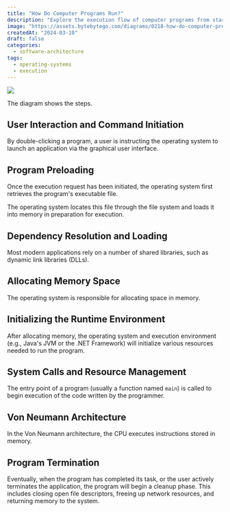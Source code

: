 ```yaml
---
title: "How Do Computer Programs Run?"
description: "Explore the execution flow of computer programs from start to finish."
image: "https://assets.bytebytego.com/diagrams/0218-how-do-computer-programs-run.png"
createdAt: "2024-03-10"
draft: false
categories:
  - software-architecture
tags:
  - operating-systems
  - execution
---
```


![](https://assets.bytebytego.com/diagrams/0218-how-do-computer-programs-run.png)

The diagram shows the steps.

## User Interaction and Command Initiation

By double-clicking a program, a user is instructing the operating system to launch an application via the graphical user interface.

## Program Preloading

Once the execution request has been initiated, the operating system first retrieves the program's executable file.

The operating system locates this file through the file system and loads it into memory in preparation for execution.

## Dependency Resolution and Loading

Most modern applications rely on a number of shared libraries, such as dynamic link libraries (DLLs).

## Allocating Memory Space

The operating system is responsible for allocating space in memory.

## Initializing the Runtime Environment

After allocating memory, the operating system and execution environment (e.g., Java's JVM or the .NET Framework) will initialize various resources needed to run the program.

## System Calls and Resource Management

The entry point of a program (usually a function named `main`) is called to begin execution of the code written by the programmer.

## Von Neumann Architecture

In the Von Neumann architecture, the CPU executes instructions stored in memory.

## Program Termination

Eventually, when the program has completed its task, or the user actively terminates the application, the program will begin a cleanup phase. This includes closing open file descriptors, freeing up network resources, and returning memory to the system.
